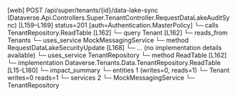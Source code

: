 [web] POST /api/super/tenants/{id}/data-lake-sync  (Dataverse.Api.Controllers.Super.TenantController.RequestDataLakeAuditSync)  [L159–L169] status=201 [auth=Authentication.MasterPolicy]
  └─ calls TenantRepository.ReadTable [L162]
  └─ query Tenant [L162]
    └─ reads_from Tenants
  └─ uses_service MockMessagingService
    └─ method RequestDataLakeSecurityUpdate [L168]
      └─ ... (no implementation details available)
  └─ uses_service TenantRepository
    └─ method ReadTable [L162]
      └─ implementation Dataverse.Tenants.Data.TenantRepository.ReadTable [L15-L180]
  └─ impact_summary
    └─ entities 1 (writes=0, reads=1)
      └─ Tenant writes=0 reads=1
    └─ services 2
      └─ MockMessagingService
      └─ TenantRepository

